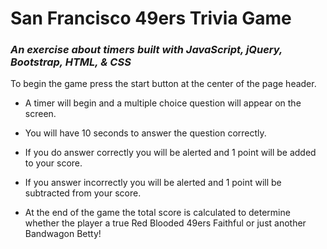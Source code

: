 # San Francisco 49ers Trivia Game 
### *An exercise about timers built with JavaScript, jQuery, Bootstrap, HTML, & CSS*

To begin the game press the start button at the center of the page header.

- A timer will begin and a multiple choice question will appear on the screen. 

- You will have 10 seconds to answer the question correctly.

- If you do answer correctly you will be alerted and 1 point will be added to your score. 

- If you answer incorrectly you will be alerted and 1 point will be subtracted from your score.

- At the end of the game the total score is calculated to determine whether the player a true Red Blooded 49ers Faithful or just another Bandwagon Betty!


